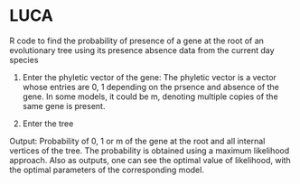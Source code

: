 LUCA
====

R code to find the probability of presence of a gene at the root of an evolutionary tree using its presence absence data from the current day species

1. Enter the phyletic vector of the gene: The phyletic vector is a vector whose entries are 0, 1 depending on the prsence and absence of the gene. In some models, it could be m, denoting multiple copies of the same gene is present.

2. Enter the tree

Output: Probability of 0, 1 or m of the gene at the root and all internal vertices of the tree. The probability is obtained using a maximum likelihood approach. Also as outputs, one can see the optimal value of likelihood, with the optimal parameters of the corresponding model.

